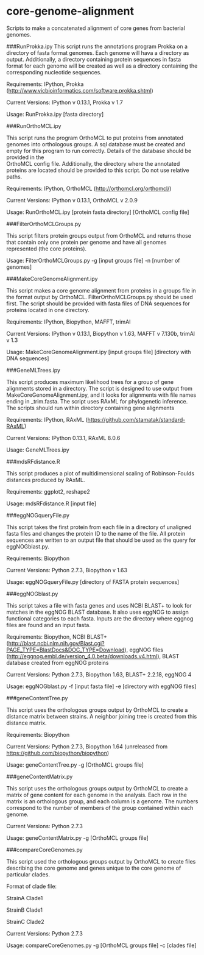 core-genome-alignment
=====================

Scripts to make a concatenated alignment of core genes from bacterial genomes.

###RunProkka.ipy
This script runs the annotations program Prokka on a directory of fasta format genomes. Each genome will hava a directory as output. Additionally, a directory containing protein sequences in fasta format for each genome will be created as well as a directory containing the corresponding nucleotide sequences.

Requirements: IPython, Prokka (http://www.vicbioinformatics.com/software.prokka.shtml)

Current Versions: IPython v 0.13.1, Prokka v 1.7

Usage: RunProkka.ipy [fasta directory]

###RunOrthoMCL.ipy

This script runs the program OrthoMCL to put proteins from annotated genomes
into orthologous groups. A sql database must be created and empty for this
program to run correctly. Details of the database should be provided in the   
OrthoMCL config file. Additionally, the directory where the annotated proteins
are located should be provided to this script. Do not use relative paths.

Requirements: IPython, OrthoMCL (http://orthomcl.org/orthomcl/)

Current Versions: IPython v 0.13.1, OrthoMCL v 2.0.9

Usage: RunOrthoMCL.ipy [protein fasta directory] [OrthoMCL config file]

###FilterOrthoMCLGroups.py

This script filters protein groups output from OrthoMCL and returns those that contain only one protein per genome and have all genomes represented (the core proteins).

Usage: FilterOrthoMCLGroups.py -g [input groups file] -n [number of genomes]

###MakeCoreGenomeAlignment.ipy

This script makes a core genome alignment from proteins in a groups file in the format output by OrthoMCL. FilterOrthoMCLGroups.py should be used first. The script should be provided with fasta files of DNA sequences for proteins located in one directory.

Requirements: IPython, Biopython, MAFFT, trimAl

Current Versions: IPython v 0.13.1, Biopython v 1.63, MAFFT v 7.130b, trimAl v 1.3

Usage: MakeCoreGenomeAlignment.ipy [input groups file] [directory with DNA sequences]

###GeneMLTrees.ipy

This script produces maximum likelihood trees for a group of gene alignments
stored in a directory. The script is designed to use output from
MakeCoreGenomeAlignment.ipy, and it looks for alignments with file names
ending in _trim.fasta. The script uses RAxML for phylogenetic inference.
The scripts should run within directory containing gene alignments

Requirements: IPython, RAxML (https://github.com/stamatak/standard-RAxML)

Current Versions: IPython 0.13.1, RAxML 8.0.6

Usage: GeneMLTrees.ipy

###mdsRFdistance.R

This script produces a plot of multidimensional scaling of Robinson-Foulds
distances produced by RAxML.

Requirements: ggplot2, reshape2

Usage: mdsRFdistance.R [input file]

###eggNOGqueryFile.py

This script takes the first protein from each file in a directory of unaligned
fasta files and changes the protein ID to the name of the file. All protein  
sequences are written to an output file that should be used as the query for
eggNOGblast.py.

Requirements: Biopython

Current Versions: Python 2.7.3, Biopython v 1.63

Usage: eggNOGqueryFile.py [directory of FASTA protein sequences]

###eggNOGblast.py

This script takes a file with fasta genes and uses NCBI BLAST+ to look for
matches in the eggNOG BLAST database. It also uses eggNOG to assign functional
categories to each fasta. Inputs are the directory where eggnog files are
found and an input fasta.

Requirements: Biopython, NCBI BLAST+ (http://blast.ncbi.nlm.nih.gov/Blast.cgi?PAGE_TYPE=BlastDocs&DOC_TYPE=Download), eggNOG files (http://eggnog.embl.de/version_4.0.beta/downloads.v4.html), BLAST database created from eggNOG proteins

Current Versions: Python 2.7.3, Biopython 1.63, BLAST+ 2.2.18, eggNOG 4

Usage: eggNOGblast.py -f [input fasta file] -e [directory with eggNOG files]

###geneContentTree.py

This script uses the orthologous groups output by OrthoMCL to create a    
distance matrix between strains. A neighbor joining tree is created from this
distance matrix.

Requirements: Biopython

Current Versions: Python 2.7.3, Biopython 1.64 (unreleased from https://github.com/biopython/biopython)

Usage: geneContentTree.py -g [OrthoMCL groups file]

###geneContentMatrix.py

This script uses the orthologous groups output by OrthoMCL to create a
matrix of gene content for each genome in the analysis. Each row in the
matrix is an orthologous group, and each column is a genome. The numbers
correspond to the number of members of the group contained within each
genome.

Current Versions: Python 2.7.3

Usage: geneContentMatrix.py -g [OrthoMCL groups file]

###compareCoreGenomes.py

This script used the orthologous groups output by OrthoMCL to create files
describing the core genome and genes unique to the core genome of particular
clades.

Format of clade file:

StrainA Clade1

StrainB Clade1

StrainC Clade2

Current Versions: Python 2.7.3

Usage: compareCoreGenomes.py -g [OrthoMCL groups file] -c [clades file]
